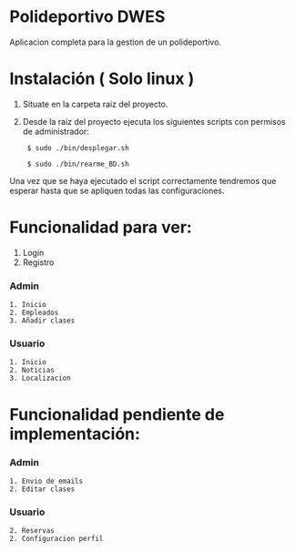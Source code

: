 # Polideportivo DWES 
Aplicacion completa para la gestion de un polideportivo.

# Instalación ( Solo linux )
	
1. Situate en la carpeta raiz del proyecto.
2. Desde la raiz del proyecto ejecuta los siguientes scripts con permisos de administrador:
		
		$ sudo ./bin/desplegar.sh

		$ sudo ./bin/rearme_BD.sh

Una vez que se haya ejecutado el script correctamente tendremos 
que esperar hasta que se apliquen todas las configuraciones.
	

# Funcionalidad para ver:

1. Login
2. Registro

### Admin
	1. Inicio
	2. Empleados
	3. Añadir clases

### Usuario
	1. Inicio
	2. Noticias
	3. Localizacion

# Funcionalidad pendiente de implementación:

### Admin
	1. Envio de emails
	2. Editar clases

### Usuario
	2. Reservas
	2. Configuracion perfil

